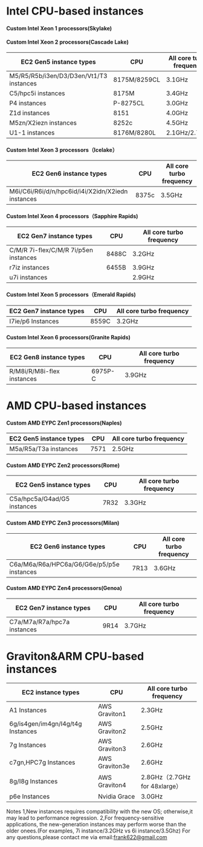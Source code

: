 # Intel CPU-based instances
#### Custom Intel Xeon 1 processors(Skylake)
#### Custom Intel Xeon 2 processors(Cascade Lake)

| EC2 Gen5 instance types| CPU | All core turbo frequency|
|---------|---------|---------|
| M5/R5/R5b/i3en/D3/D3en/Vt1/T3 instances | 8175M/8259CL | 3.1GHz|
| C5/hpc5i instances| 8175M | 3.4GHz|
| P4 instances|  P-8275CL | 3.0GHz|
| Z1d  instances|8151 | 4.0GHz |
| M5zn/X2iezn instances|8252c| 4.5GHz |
| U1-1 instances| 8176M/8280L| 2.1GHz/2.7Ghz |


#### Custom Intel Xeon 3 processors（Icelake）
| EC2 Gen6 instance types| CPU | All core turbo frequency|
|---------|---------|---------|
| M6i/C6i/R6i/d/n/hpc6id/i4i/X2idn/X2iedn instances| 8375c | 3.5GHz|


#### Custom Intel Xeon 4 processors（Sapphire Rapids)
| EC2 Gen7 instance types| CPU | All core turbo  frequency|
|---------|---------|---------|
| C/M/R 7i-flex/C/M/R 7i/p5en instances|  8488C  | 3.2GHz|
| r7iz instances| 6455B  | 3.9GHz|
| u7i instances|  | 2.9GHz|


#### Custom Intel Xeon 5 processors（Emerald Rapids)
| EC2 Gen7 instance types| CPU | All core turbo  frequency|
|---------|---------|---------|
| I7ie/p6 Instances | 8559C | 3.2GHz|


#### Custom Intel Xeon 6 processors(Granite Rapids)
| EC2 Gen8 instance types| CPU | All core turbo frequency|
|---------|---------|---------|
| R/M8i/R/M8i-flex instances| 6975P-C| 3.9GHz|

# AMD CPU-based instances
#### Custom AMD EYPC Zen1 processors(Naples)
| EC2 Gen5 instance types| CPU | All core turbo frequency|
|---------|---------|---------|
| M5a/R5a/T3a instances| 7571| 2.5GHz|

#### Custom AMD EYPC Zen2 processors(Rome)
| EC2 Gen5 instance types| CPU | All core turbo frequency|
|---------|---------|---------|
| C5a/hpc5a/G4ad/G5 instances| 7R32| 3.3GHz|

#### Custom AMD EYPC Zen3 processors(Milan)
| EC2 Gen6 instance types| CPU | All core turbo frequency|
|---------|---------|---------|
| C6a/M6a/R6a/HPC6a/G6/G6e/p5/p5e instances| 7R13| 3.6GHz|


#### Custom AMD EYPC Zen4 processors(Genoa)
| EC2 Gen7 instance types| CPU | All core turbo frequency|
|---------|---------|---------|
| C7a/M7a/R7a/hpc7a instances| 9R14| 3.7GHz|

# Graviton&ARM CPU-based instances
| EC2 instance types| CPU | All core turbo frequency|
|---------|---------|---------|
| A1 Instances | AWS Graviton1 | 2.3GHz |
| 6g/is4gen/im4gn/I4g/t4g Instances | AWS Graviton2 | 2.5GHz |
| 7g Instances | AWS Graviton3 | 2.6GHz |
| c7gn,HPC7g Instances | AWS Graviton3e | 2.6GHz |
| 8g/I8g Instances | AWS Graviton4 | 2.8GHz（2.7GHz for 48xlarge） |
| p6e Instances | Nvidia Grace | 3.0GHz |


Notes
1,New instances requires compatibility with the new OS; otherwise,it may lead to performance regression.
2,For frequency-sensitive applications, the new-generation instances may perform worse than the older onees.(For examples, 7i instance/3.2GHz vs 6i instance/3.5Ghz)
For any questions,please contact me via email:frank622@gmail.com
